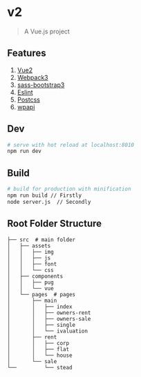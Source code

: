 # v2

> A Vue.js project

## Features

1. [Vue2](https://github.com/vuejs/vue)
2. [Webpack3](https://github.com/webpack/webpack)
3. [sass-bootstrap3](https://github.com/twbs/bootstrap-sass)
4. [Eslint](https://github.com/eslint/eslint)
5. [Postcss](https://github.com/postcss/postcss)
6. [wpapi](https://github.com/wp-api/node-wpapi)

## Dev

``` bash
# serve with hot reload at localhost:8010
npm run dev

```

## Build

``` bash
# build for production with minification
npm run build // Firstly
node server.js  // Secondly

```

## Root Folder Structure

```
├── src  # main folder
│   ├── assets  
│   │   ├── img
│   │   ├── js
│   │   ├── font
│   │   └── css
│   ├── components 
│   │   ├── pug
│   │   └── vue
│   └── pages  # pages
│       ├── main 
│       │   ├── index
│       │   ├── owners-rent
│       │   ├── owners-sale
│       │   ├── single
│       │   └── ivaluation
│       ├── rent
│       │   ├── corp
│       │   ├── flat
│       │   └── house
│       └── sale 
└──         └── stead 
```

